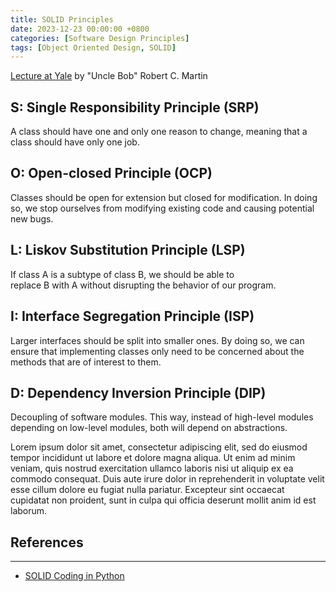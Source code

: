 ```yaml
---
title: SOLID Principles
date: 2023-12-23 00:00:00 +0800
categories: [Software Design Principles]
tags: [Object Oriented Design, SOLID]
---
```


[Lecture at Yale](https://youtu.be/TMuno5RZNeE?si=87o0UAIOqk5mRI3v) by "Uncle Bob" Robert C. Martin

## S: Single Responsibility Principle (SRP)
A class should have one and only one reason to change, meaning that a class should have only one job.


## O: Open-closed Principle (OCP)
Classes should be open for extension but closed for modification. In doing so, we stop ourselves from modifying existing code and causing potential new bugs.


## L: Liskov Substitution Principle (LSP)
If class A is a subtype of class B, we should be able to replace B with A without disrupting the behavior of our program.


## I: Interface Segregation Principle (ISP)
Larger interfaces should be split into smaller ones. By doing so, we can ensure that implementing classes only need to be concerned about the methods that are of interest to them.


## D: Dependency Inversion Principle (DIP)
Decoupling of software modules. This way, instead of high-level modules depending on low-level modules, both will depend on abstractions.


Lorem ipsum dolor sit amet, consectetur adipiscing elit, sed do eiusmod tempor incididunt ut labore et dolore magna aliqua. Ut enim ad minim veniam, quis nostrud exercitation ullamco laboris nisi ut aliquip ex ea commodo consequat. Duis aute irure dolor in reprehenderit in voluptate velit esse cillum dolore eu fugiat nulla pariatur. Excepteur sint occaecat cupidatat non proident, sunt in culpa qui officia deserunt mollit anim id est laborum.


## References
---
* [SOLID Coding in Python](https://towardsdatascience.com/solid-coding-in-python-1281392a6a94)